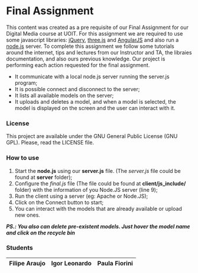 Final Assignment
================

This content was created as a pre requisite of our Final Assignment for our Digital Media course at UOIT. For this assignment we are required to use some javascript libraries: [jQuery][1], [three.js][2] and [AngularJS][3] and also run a [node.js][4] server. To complete this assignment we follow some tutorials around the internet, tips and lectures from our Instructor and TA, the libraies documentation, and also ours previous knowledge. Our project is performing each action requested for the final assignment.
- It communicate with a local node.js server running the server.js program;
- It is possible connect and disconnect to the server;
- It lists all available models on the server;
- It uploads and deletes a model, and when a model is selected, the model is displayed on the screen and the user can interact with it.

### License

This project are available under the GNU General Public License (GNU GPL). Please, read the LICENSE file.

### How to use

1. Start the **node.js** using our **server.js** file. (The *server.js* file could be found at **server** folder);
2. Configure the *final.js* file (The file could be found at **client/js_include/** folder) with the information of you Node.JS server (line 9);
3. Run the client using a server (eg: Apache or Node.JS);
4. Click on the Connect button to start;
5. You can interact with the models that are already available or upload new ones.

__*PS.: You also can delete pre-existent models. Just hover the model name and click on the recycle bin*__

### Students

Filipe Araujo | Igor Leonardo | Paula Fiorini
------------- | ------------- | -------------


[1]: http://jquery.com/
[2]: http://threejs.org/
[3]: http://angularjs.org/
[4]: http://nodejs.org/
